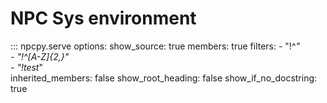 # NPC Sys environment 

::: npcpy.serve
    options:
      show_source: true
      members: true
      filters:
        - "!^_"          
        - "!^[A-Z]{2,}"  
        - "!test_"       
      inherited_members: false
      show_root_heading: false
      show_if_no_docstring: true